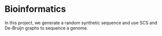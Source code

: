 # Bioinformatics
In this project, we generate a random synthetic sequence and use SCS and De-Bruijn graphs to sequence a genome.
